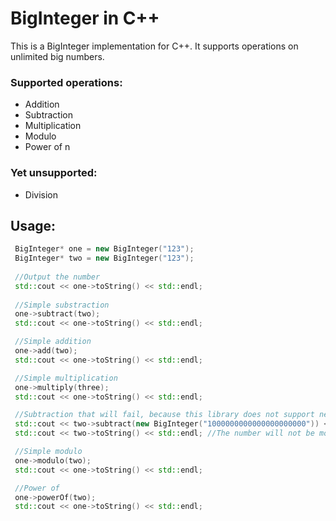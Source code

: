 # BigInteger in C++
This is a BigInteger implementation for C++. It supports operations on unlimited big numbers. 

### Supported operations:
- Addition
- Subtraction
- Multiplication
- Modulo
- Power of n

### Yet unsupported:
- Division

## Usage:
```cpp
 BigInteger* one = new BigInteger("123");
 BigInteger* two = new BigInteger("123");
 
 //Output the number
 std::cout << one->toString() << std::endl;
 
 //Simple substraction
 one->subtract(two);
 std::cout << one->toString() << std::endl;

 //Simple addition
 one->add(two);
 std::cout << one->toString() << std::endl;

 //Simple multiplication
 one->multiply(three);
 std::cout << one->toString() << std::endl;

 //Subtraction that will fail, because this library does not support negative numbers.
 std::cout << two->subtract(new BigInteger("1000000000000000000000")) << std::endl; //This will return 0 or false
 std::cout << two->toString() << std::endl; //The number will not be modified

 //Simple modulo
 one->modulo(two);
 std::cout << one->toString() << std::endl;

 //Power of
 one->powerOf(two);
 std::cout << one->toString() << std::endl;
```
